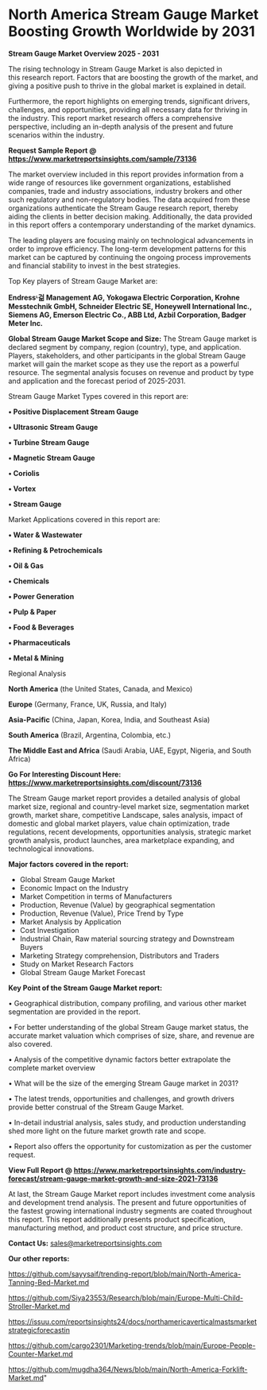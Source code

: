 # North America Stream Gauge Market Boosting Growth Worldwide by 2031

<Strong> Stream Gauge Market Overview 2025 - 2031</strong>

The rising technology in Stream Gauge Market is also depicted in this research report. Factors that are boosting the growth of the market, and giving a positive push to thrive in the global market is explained in detail.

Furthermore, the report highlights on emerging trends, significant drivers, challenges, and opportunities, providing all necessary data for thriving in the industry. This report market research offers a comprehensive perspective, including an in-depth analysis of the present and future scenarios within the industry.

<strong>Request Sample Report @ <a href=https://www.marketreportsinsights.com/sample/73136>https://www.marketreportsinsights.com/sample/73136</a></strong>

The market overview included in this report provides information from a wide range of resources like government organizations, established companies, trade and industry associations, industry brokers and other such regulatory and non-regulatory bodies. The data acquired from these organizations authenticate the Stream Gauge research report, thereby aiding the clients in better decision making. Additionally, the data provided in this report offers a contemporary understanding of the market dynamics.

The leading players are focusing mainly on technological advancements in order to improve efficiency. The long-term development patterns for this market can be captured by continuing the ongoing process improvements and financial stability to invest in the best strategies.

Top Key players of Stream Gauge Market are:

<strong>Endressᶫ걺 Management AG, Yokogawa Electric Corporation, Krohne Messtechnik GmbH, Schneider Electric SE, Honeywell International Inc., Siemens AG, Emerson Electric Co., ABB Ltd, Azbil Corporation, Badger Meter Inc.</strong>

<strong><b>Global Stream Gauge Market Scope and Size:</b></strong>
The Stream Gauge market is declared segment by company, region (country), type, and application. Players, stakeholders, and other participants in the global Stream Gauge market will gain the market scope as they use the report as a powerful resource. The segmental analysis focuses on revenue and product by type and application and the forecast period of 2025-2031.

Stream Gauge Market Types covered in this report are:

<strong>• Positive Displacement Stream Gauge

• Ultrasonic Stream Gauge

• Turbine Stream Gauge

• Magnetic Stream Gauge

• Coriolis

• Vortex

• Stream Gauge</strong>

Market Applications covered in this report are:

<strong>• Water & Wastewater

• Refining & Petrochemicals

• Oil & Gas

• Chemicals

• Power Generation

• Pulp & Paper

• Food & Beverages

• Pharmaceuticals

• Metal & Mining</strong> 

Regional Analysis

<strong>North America</strong> (the United States, Canada, and Mexico)

<strong>Europe</strong> (Germany, France, UK, Russia, and Italy)

<strong>Asia-Pacific</strong> (China, Japan, Korea, India, and Southeast Asia)

<strong>South America</strong> (Brazil, Argentina, Colombia, etc.)

<strong>The Middle East and Africa</strong> (Saudi Arabia, UAE, Egypt, Nigeria, and South Africa)

<strong>Go For Interesting Discount Here: <a href=https://www.marketreportsinsights.com/discount/73136>https://www.marketreportsinsights.com/discount/73136</a></strong>

The Stream Gauge market report provides a detailed analysis of global market size, regional and country-level market size, segmentation market growth, market share, competitive Landscape, sales analysis, impact of domestic and global market players, value chain optimization, trade regulations, recent developments, opportunities analysis, strategic market growth analysis, product launches, area marketplace expanding, and technological innovations.

<strong><b>Major factors covered in the report:</b></strong>
<ul>
  <li>Global Stream Gauge Market </li>
  <li>Economic Impact on the Industry</li>
  <li>Market Competition in terms of Manufacturers</li>
  <li>Production, Revenue (Value) by geographical segmentation</li>
  <li>Production, Revenue (Value), Price Trend by Type</li>
  <li>Market Analysis by Application</li>
  <li>Cost Investigation</li>
  <li>Industrial Chain, Raw material sourcing strategy and Downstream Buyers</li>
  <li>Marketing Strategy comprehension, Distributors and Traders</li>
  <li>Study on Market Research Factors</li>
  <li>Global Stream Gauge Market Forecast</li>
</ul>

<strong><b>Key Point of the Stream Gauge Market report:</b></strong>

• Geographical distribution, company profiling, and various other market segmentation are provided in the report.

• For better understanding of the global Stream Gauge market status, the accurate market valuation which comprises of size, share, and revenue are also covered.

• Analysis of the competitive dynamic factors better extrapolate the complete market overview

• What will be the size of the emerging Stream Gauge market in 2031?

• The latest trends, opportunities and challenges, and growth drivers provide better construal of the Stream Gauge Market.

• In-detail industrial analysis, sales study, and production understanding shed more light on the future market growth rate and scope.

• Report also offers the opportunity for customization as per the customer request.

<strong><b>View Full Report @ <a href=https://www.marketreportsinsights.com/industry-forecast/stream-gauge-market-growth-and-size-2021-73136>https://www.marketreportsinsights.com/industry-forecast/stream-gauge-market-growth-and-size-2021-73136</a></b></strong>


At last, the Stream Gauge Market report includes investment come analysis and development trend analysis. The present and future opportunities of the fastest growing international industry segments are coated throughout this report. This report additionally presents product specification, manufacturing method, and product cost structure, and price structure.

<strong>Contact Us:</strong>
sales@marketreportsinsights.com

<strong>Our other reports:</strong>

<a href=https://github.com/sayysaif/trending-report/blob/main/North-America-Tanning-Bed-Market.md>https://github.com/sayysaif/trending-report/blob/main/North-America-Tanning-Bed-Market.md</a>

<a href=https://github.com/Siya23553/Research/blob/main/Europe-Multi-Child-Stroller-Market.md>https://github.com/Siya23553/Research/blob/main/Europe-Multi-Child-Stroller-Market.md</a>

<a href=https://issuu.com/reportsinsights24/docs/northamericaverticalmastsmarketstrategicforecastin>https://issuu.com/reportsinsights24/docs/northamericaverticalmastsmarketstrategicforecastin</a>

<a href=https://github.com/cargo2301/Marketing-trends/blob/main/Europe-People-Counter-Market.md>https://github.com/cargo2301/Marketing-trends/blob/main/Europe-People-Counter-Market.md</a>

<a href=https://github.com/mugdha364/News/blob/main/North-America-Forklift-Market.md>https://github.com/mugdha364/News/blob/main/North-America-Forklift-Market.md</a>"
